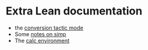 # Extra Lean documentation

* the [conversion tactic mode](extras/conv.md)
* Some [notes on simp](extras/simp.md)
* The [calc environment](extras/calc.md)
